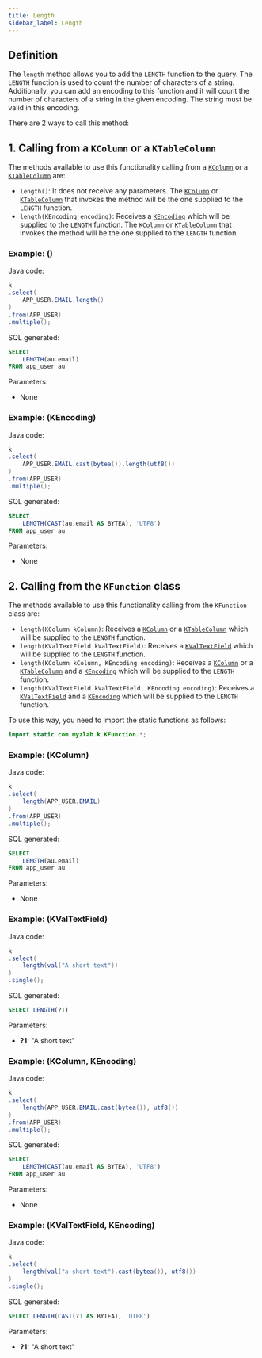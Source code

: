 ```yaml
---
title: Length
sidebar_label: Length
---
```


## Definition

The `length` method allows you to add the `LENGTH` function to the query. The `LENGTH` function is used to count the number of characters of a string. Additionally, you can add an encoding to this function and it will count the number of characters of a string in the given encoding. The string must be valid in this encoding.

There are 2 ways to call this method:

## 1. Calling from a `KColumn` or a `KTableColumn`

The methods available to use this functionality calling from a [`KColumn`](/docs/misc/select-list-values#2-kcolumn) or a [`KTableColumn`](/docs/misc/select-list-values#1-ktablecolumn) are:

- `length()`: It does not receive any parameters. The [`KColumn`](/docs/misc/select-list-values#2-kcolumn) or [`KTableColumn`](/docs/misc/select-list-values#1-ktablecolumn) that invokes the method will be the one supplied to the `LENGTH` function.
- `length(KEncoding encoding)`: Receives a [`KEncoding`](/docs/misc/kencoding) which will be supplied to the `LENGTH` function. The [`KColumn`](/docs/misc/select-list-values#2-kcolumn) or [`KTableColumn`](/docs/misc/select-list-values#1-ktablecolumn) that invokes the method will be the one supplied to the `LENGTH` function.

### Example: ()

Java code:

```java
k
.select(
    APP_USER.EMAIL.length()
)
.from(APP_USER)
.multiple();
```

SQL generated:

```sql
SELECT
    LENGTH(au.email)
FROM app_user au
```

Parameters:

- None

### Example: (KEncoding)

Java code:

```java
k
.select(
    APP_USER.EMAIL.cast(bytea()).length(utf8())
)
.from(APP_USER)
.multiple();
```

SQL generated:

```sql
SELECT
    LENGTH(CAST(au.email AS BYTEA), 'UTF8')
FROM app_user au
```

Parameters:

- None

## 2. Calling from the `KFunction` class

The methods available to use this functionality calling from the `KFunction` class are:

- `length(KColumn kColumn)`: Receives a [`KColumn`](/docs/misc/select-list-values#2-kcolumn) or a [`KTableColumn`](/docs/misc/select-list-values#1-ktablecolumn) which will be supplied to the `LENGTH` function.
- `length(KValTextField kValTextField)`: Receives a [`KValTextField`](/docs/misc/select-list-values#3-values) which will be supplied to the `LENGTH` function.
- `length(KColumn kColumn, KEncoding encoding)`: Receives a [`KColumn`](/docs/misc/select-list-values#2-kcolumn) or a [`KTableColumn`](/docs/misc/select-list-values#1-ktablecolumn) and a [`KEncoding`](/docs/misc/kencoding) which will be supplied to the `LENGTH` function.
- `length(KValTextField kValTextField, KEncoding encoding)`: Receives a [`KValTextField`](/docs/misc/select-list-values#3-values) and a [`KEncoding`](/docs/misc/kencoding) which will be supplied to the `LENGTH` function.

To use this way, you need to import the static functions as follows:

```java
import static com.myzlab.k.KFunction.*;
```

### Example: (KColumn)

Java code:

```java
k
.select(
    length(APP_USER.EMAIL)
)
.from(APP_USER)
.multiple();
```

SQL generated:

```sql
SELECT
    LENGTH(au.email)
FROM app_user au
```

Parameters:

- None

### Example: (KValTextField)

Java code:

```java
k
.select(
    length(val("A short text"))
)
.single();
```

SQL generated:

```sql
SELECT LENGTH(?1)
```

Parameters:

- **?1:** "A short text"

### Example: (KColumn, KEncoding)

Java code:

```java
k
.select(
    length(APP_USER.EMAIL.cast(bytea()), utf8())
)
.from(APP_USER)
.multiple();
```

SQL generated:

```sql
SELECT
    LENGTH(CAST(au.email AS BYTEA), 'UTF8')
FROM app_user au
```

Parameters:

- None

### Example: (KValTextField, KEncoding)

Java code:

```java
k
.select(
    length(val("a short text").cast(bytea()), utf8())
)
.single();
```

SQL generated:

```sql
SELECT LENGTH(CAST(?1 AS BYTEA), 'UTF8')
```

Parameters:

- **?1:** "A short text"